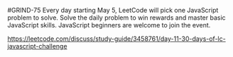 #GRIND-75
Every day starting May 5, LeetCode will pick one JavaScript problem to solve. Solve the daily problem to win rewards and master basic JavaScript skills. JavaScript beginners are welcome to join the event.

https://leetcode.com/discuss/study-guide/3458761/day-11-30-days-of-lc-javascript-challenge